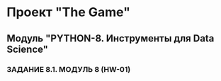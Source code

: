 # Проект "The Game"
## Модуль "PYTHON-8. Инструменты для Data Science"
### ЗАДАНИЕ 8.1. МОДУЛЬ 8 (HW-01)
